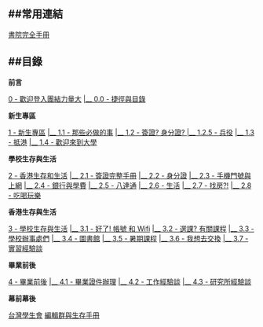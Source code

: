 ##常用連結
---
[書院完全手冊](https://cuhktsa.gitbooks.io/cuhk-tsa-college/content/)

##目錄
---
**前言**

[0 - 歡迎登入團結力量大](README.md)
[\|\_\_ 0.0 - 捷徑與目錄](chapter1.md)

**新生專區**

[1 - 新生專區](1-zhi-hui-cao-zuo-yi-ci-de-xin-sheng-zhuan-qu.md)
[\|\_\_ 1.1 - 那些必做的事](11-na-xie-bi-zuo-de-shi.md)
[\|\_\_ 1.2 - 簽證? 身分證? ](12-qian-8b493f-shen-fen-8b493f.md)
[\|\_\_ 1.2.5 - 兵役](1-2-5-bing-yi.md)
[\|\_\_ 1.3 - 抵港](13-di-gang.md)
[\|\_\_ 1.4 - 歡迎來到大學](14-huan-ying-lai-dao-da-xue.md)

**學校生存與生活**

[2 - 香港生存和生活](2-xiang-gang-sheng-cun-he-sheng-huo.md)
[\|\_\_ 2.1 - 簽證完整手冊](21-qian-zheng-wan-zheng-shou-ce.md)
[\|\_\_ 2.2 - 身分證](22-shen-fen-zheng.md)
[\|\_\_ 2.3 - 手機門號與上網](2-3-shou-ji-men-hao-yu-shang-wang.md)
[\|\_\_ 2.4 - 銀行與學費](2-4-yin-xing-and-ba-da-tong.md)
[\|\_\_ 2.5 - 八達通](25.md)
[\|\_\_ 2.6 - 生活](25-sheng-huo.md)
[\|\_\_ 2.7 - 找房?!](2-5-zhao-623f3f21.md)
[\|\_\_ 2.8 - 吃喝玩樂](2-6-chi-he-wan-le.md)

**香港生存與生活**

[3 - 學校生存與生活](3-xue-xiao-sheng-cun-yu-sheng-huo.md)
[\|\_\_ 3.1 - 好了! 帳號 和 Wifi](31-hao-4e8621-zhang-hao-he-wifi.md)
[\|\_\_ 3.2 - 選課? 有關課程](32-xuan-8ab23f.md)
[\|\_\_ 3.3 - 學校辦事處們](33-xue-xiao-ban-shi-chu-men.md)
[\|\_\_ 3.4 - 圖書館](3-4-tu-shu-guan.md)
[\|\_\_ 3.5 - 暑期課程](3-5-shu-qi-ke-cheng.md)
[\|\_\_ 3.6 - 我想去交換](3-6-wo-xiang-qu-jiao-huan.md)
[\|\_\_ 3.7 - 實習經驗談](3-7-shi-xi-jing-yan-tan.md)

**畢業前後**

[4 - 畢業前後](4-bi-ye-qian-hou.md)
[\|\_\_ 4.1 - 畢業證件辦理](41-bi-ye-zheng-jian-ban-li.md)
[\|\_\_ 4.2 - 工作經驗談](4-2-gong-zuo-jing-yan-tan.md)
[\|\_\_ 4.3 - 研究所經驗談](4-4-yan-jiu-suo-jing-yan-tan.md)

**幕前幕後**

[台灣學生會](5-mu-qian-mu-hou.md)
[編輯群與生存手冊](bian-ji-qun-yu-sheng-cun-shou-ce.md)






